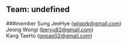 ## Team: undefined

###member
Sung JeeHye (wlgprk@gmail.com)  
Jeong Wongi (beryu82@gmail.com) </br>
Kang TaeHo (gopae02@gmail.com)    
